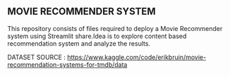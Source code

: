 ## MOVIE RECOMMENDER SYSTEM


This repository consists of files required to deploy a Movie Recommender system using Streamlit share.Idea is to explore content based recommendation system and analyze the results.

DATASET SOURCE : https://www.kaggle.com/code/erikbruin/movie-recommendation-systems-for-tmdb/data
